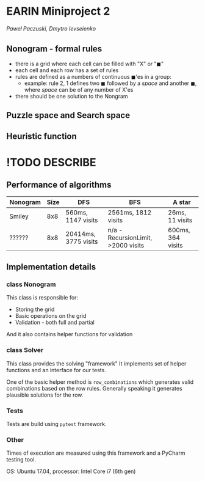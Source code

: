 # EARIN Miniproject 2
###### Paweł Paczuski, Dmytro Ievseienko


## Nonogram - formal rules
* there is a grid where each cell can be filled with "X" or "◼"
* each cell and each row has a set of rules
* rules are defined as a numbers of continuous ◼'es in a group:
    * example: rule 2, 1 defines two ◼ followed by a _space_ and another ◼, where _space_ can be of any number of X'es
* there should be one solution to the Nongram

## Puzzle space and Search space

## Heuristic function

# !TODO DESCRIBE

## Performance of algorithms

| Nonogram | Size |         DFS        |        BFS          |      A star     |
| -------- | ---- | ------------------ | ------------------- | --------------- |
| Smiley   |  8x8 | 560ms, 1147 visits | 2561ms, 1812 visits | 26ms, 11 visits |
| ??????   |  8x8 | 20414ms, 3775 visits | n/a - RecursionLimit, >2000 visits | 600ms, 364 visits |




## Implementation details

### class Nonogram

This class is responsible for:

* Storing the grid
* Basic operations on the grid
* Validation - both full and partial

And it also contains helper functions for validation

### class Solver

This class provides the solving "framework"
It implements set of helper functions and an interface for our tests.

One of the basic helper method is `row_combinations` which generates valid combinations based on the row rules.
Generally speaking it generates plausible solutions for the row.

### Tests

Tests are build using `pytest` framework.


### Other
Times of execution are measured using this framework and a PyCharm testing tool.

OS: Ubuntu 17.04, processor: Intel Core i7 (6th gen)
